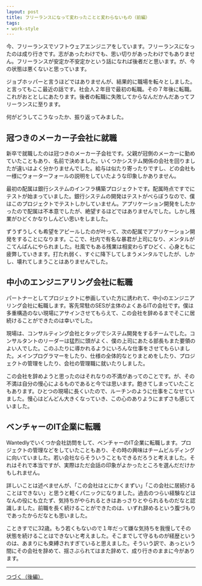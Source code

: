 ```yaml
---
layout: post
title: フリーランスになって変わったことと変わらないもの（前編）
tags: 
- work-style
---
```


今、フリーランスでソフトウェアエンジニアをしています。フリーランスになったのは成り行きです。志があったわけでも、思い切りがあったわけでもありません。フリーランスが安定か不安定かという話になれば後者だと思います。が、今の状態は悪くないと思っています。

ジョブホッパーと言うほどではありませんが、結果的に職場を転々としました。と言ってもここ最近の話です。社会人２年目で最初の転職。その７年後に転職。これがおととしにあたります。後者の転職に失敗してからなんだかんだあってフリーランスに至ります。

何がどうしてこうなったか、振り返ってみました。

冠つきのメーカー子会社に就職
----

新卒で就職したのは冠つきのメーカー子会社です。父親が冠側のメーカーに勤めていたこともあり、名前で決めました。いくつかシステム関係の会社を回りましたが違いはよく分かりませんでした。給与は似たり寄ったりですし、どの会社も一様にウォーターフォールの説明をしていたような印象しかありません。

最初の配属は銀行システムのインフラ構築プロジェクトです。配属時点ですでにテストが始まっていました。銀行システムの開発はテストがべらぼうなので、僕はこのプロジェクトでテストしかしていません。アプリケーション開発をしたかったので配属は不本意でしたが、絶望するほどではありませんでした。しかし残業がひどくかなりしんどい思いをしました。

ずうずうしくも希望をアピールしたのが叶って、次の配属でアプリケーション開発をすることになります。ここで、社内で有名な暴君が上司になり、メンタルがこてんぱんにやられました。社風でもある残業は相変わらずひどく、心身ともに疲弊していきます。打たれ弱く、すぐに降下してしまうメンタルでしたが、しかし、壊れてしまうことはありませんでした。

中小のエンジニアリング会社に転職
----

パートナーとしてプロジェクトに参画していた方に誘われて、中小のエンジニアリング会社に転職します。客先常駐のSESが主体のよくあるITの会社です。僕は多重構造のない現場にアサインさせてもらえて、この会社を辞めるまでそこに居続けることができたのは幸いでした。

現場は、コンサルティング会社とタッグでシステム開発をするチームでした。コンサルタントのリーダーは猛烈に頭がよく、僕の上司にあたる部長もまた要領のよい人でした。このふたりに導かれるようにいろんな仕事をさせてもらいました。メインプログラマーをしたり、仕様の全体的なとりまとめをしたり、プロジェクトの管理をしたり、会社の管理職に就いたりしました。

この会社を辞めようと思ったのはそれなりの不満があってのことです。が、その不満は自分の慢心によるものであると今では思います。飽きてしまっていたこともあります。ひとつの現場に長くいたので、ルーチンのように仕事をこなせていました。慢心はどんどん大きくなっていき、この心のありようにまずさも感じていました。

ベンチャーのIT企業に転職
----

Wantedlyでいくつか会社訪問をして、ベンチャーのIT企業に転職します。プロジェクトの管理などをしていたこともあり、その時の興味はチームビルディングに向いていました。若い会社ならそういうこともできるだろうと考えました。それはそれで本当ですが、実際はただ会話の印象がよかったところを選んだだけかもしれません。

詳しいことは述べませんが、「この会社はとにかくまずい」「この会社に居続けることはできない」と思うと軽くパニックになりました。過去のつらい経験などはなんの役にも立たず、気持ちがやられるときはあっさりとやられるものだなと認識しました。前職を長く続けることができたのは、いずれ辞めるという腹づもりであったからだなとも思いました。

こときすでに32歳。もう若くもないので１年だって嫌な気持ちを我慢してその状態を続けることはできないと考えました。そこまでして守るものが経歴というのは、あまりにも束縛されすぎていると思えました。そういう訳で、あっという間にその会社を辞めて、揺さぶられてはまた辞めて、成り行きのままに今があります。

----

[つづく（後編）](./what-has-changed-what-does-not-change-2)